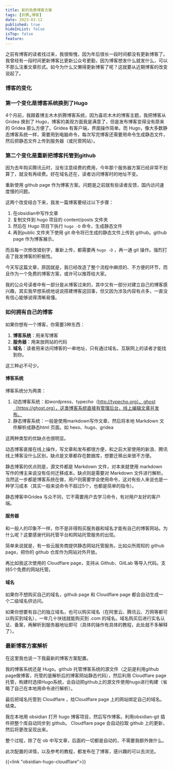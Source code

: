 ```yaml
---
title: 新的免费博客方案
tags: [折腾,博客]
date: 2023-03-12
published: true
hideInList: false
isTop: false
feature: 
---
```


之前有博客的读者找过来，我很惭愧，因为年后很长一段时间都没有更新博客了。我曾经有一段时间更新博客比更新公众号更勤，因为博客想发什么就发什么，可以不那么注重文章形式。如今为什么又懒得更新博客了呢？这就要从近期博客的改变说起了。

<!--more-->

### 博客的变化

### 第一个变化是博客系统换到了Hugo

4个月前，我跟着博主木木折腾博客系统，因为喜欢木木的博客主题，我把博客从 Gridea 换到了 Hugo，博客的美观方面我是满意了，但是发布博客变得没有原来的 Gridea 那么方便了。Gridea 有客户端，界面操作简单。而 Hugo，像大多数静态博客系统一样，需要用到电脑命令，每次写完博客还需要用命令生成静态文件，然后把静态文件上传到服务器（或托管网站）。

### 第二个变化是重新把博客托管到github

因为去年购买腾讯云时，没有注意续费的费用，今年那个服务器方案已经非常不划算了，就没有再续费。好在域名还在，读者访问博客时的地址不变。

重新使用 github page 作为博客方案。问题是之前就有些读者反馈，国内访问速度慢的问题。

这两个改变结合下来，我发一篇博客要经过以下步骤：
1. 在obsidian中写作文章
2. 复制文件到 hugo 项目的 content/posts 文件夹
3. 然后在 Hugo 项目下执行 `hugo -D` 命令，生成静态文件
4. 再到public 文件夹下使用 git 命令将已生成的静态文件上传到 github。github page 作为博客展示。

而且每一次修改错别字，重新上传，都需要再 `hugo -D` ，再一通 git 操作。强烈打击了我发博客的积极性。

今天写这篇文章，原因就是，我已经改造了整个流程中麻烦的、不方便的环节，而且作为一个免费的博客方案，或许可以推荐给大家。

我的公众号读者中有一部分是从博客过来的，其中又有一部分对建立自己的博客感兴趣，其实我早想系统地说说搭建博客这回事，但又因为涉及内容有点多，一直没有信心能够说得清晰易懂。

### 如何拥有自己的博客

如果你想有一个博客，你需要3种东西：
1. **博客系统**：用来写博客
2. **服务器**：用来放网站的代码
3. **域名**：读者用来访问博客的一串地址，只有通过域名，互联网上的读者才能找到你。

这三种必不可少。

#### 博客系统

博客系统分为两类：
1. 动态博客系统：如wordpress、typecho（http://typecho.org）、ghost（https://ghost.org），这类博客系统直接有管理后台，线上编辑文章并发布。
2. 静态博客系统：一般是使用markdown写作文章，然后将本地 Markdown 文件解析成静态html 页面。如 hexo、hugo、gridea

这两种类型的优缺点也很明显。

动态博客直接在线上操作，写文章和发布都很方便，和之前大家使用的新浪、腾讯线上博客没什么区别，缺点是文章都存在数据库，想要迁移出来很不方便。

静态博客的优点则是，源文件都是 Markdown 文件，对本来就使用 markdown 写作的博主来说没有任何迁移成本。缺点则是需要对 Markdown 文件进行解析。当然这一步都是博客系统在做，用户则需要学会使用命令，这对有些人来说也是一种学习成本（其实一般来说命令不超过5个，也都是简单的指令）。

静态博客中Gridea 与众不同，它不需要用户去学习命令，有对用户友好的客户端。

#### 服务器

和一般人的印象不一样，你不是非得购买服务器和域名才能有自己的博客网站。为什么呢？这要感谢代码托管平台和网站托管服务的出现。

简单来说就是，有一些云服务商提供静态网站托管服务。比如众所周知的 github page，把你的 github 仓库作为网站对外开放。

再比如我这次使用的 Cloudflare page，支持从 Github、GitLab 等导入代码。支持5个免费的网站托管。

#### 域名

如果你不想购买自己的域名，github page 和 Cloudflare page 都会自动生成一个二级域名供访问。

如果你想要有自己的独立域名，也可以购买域名（在阿里云、腾讯云、万网等都可以购买到域名），一年几十块钱就能购买到 .com 的域名。域名购买后进行实名认证、备案，再解析到服务器地址即可（具体的操作有具体的教程，此处就不多解释了）。

### 最新博客方案解析

在这里我也说一下我最新的博客方案配置。

我的博客系统还是 Hugo。github 托管博客系统的源文件（之前是利用github page做博客，托管的是解析后的博客网站静态代码），然后利用 Cloudflare page 托管，构建时选择Hugo系统，会自动把github上的源文件使用hugo进行构建（省略了自己在本地用命令进行解析）。

最后把域名托管到 Cloudflare ，给Cloudflare page 上的网站绑定自己的域名。结束。

我在本地用 obsidian 打开 hugo 博客项目，然后写作博客。利用obsidian-git 插件把整个库自动同步到 github。 Cloudflare page 会自动拉取 github 上的更新，然后将更改呈现出来。

整个过程，除了在 ob 中写文章，后面的一切都是自动的，不需要我额外做什么。

此次配置的详情，以及参考的教程，都发布在了博客，感兴趣的可以去浏览。


{{<link "obsidian-hugo-cloudflare">}}
